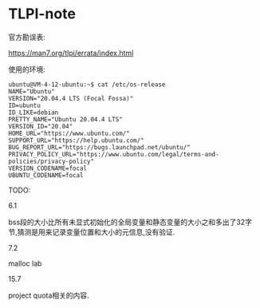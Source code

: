 # TLPI-note

官方勘误表:

https://man7.org/tlpi/errata/index.html

使用的环境:

```
ubuntu@VM-4-12-ubuntu:~$ cat /etc/os-release
NAME="Ubuntu"
VERSION="20.04.4 LTS (Focal Fossa)"
ID=ubuntu
ID_LIKE=debian
PRETTY_NAME="Ubuntu 20.04.4 LTS"
VERSION_ID="20.04"
HOME_URL="https://www.ubuntu.com/"
SUPPORT_URL="https://help.ubuntu.com/"
BUG_REPORT_URL="https://bugs.launchpad.net/ubuntu/"
PRIVACY_POLICY_URL="https://www.ubuntu.com/legal/terms-and-policies/privacy-policy"
VERSION_CODENAME=focal
UBUNTU_CODENAME=focal
```

TODO:

6.1

bss段的大小比所有未显式初始化的全局变量和静态变量的大小之和多出了32字节,猜测是用来记录变量位置和大小的元信息,没有验证.

7.2

malloc lab

15.7

project quota相关的内容.
